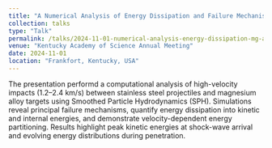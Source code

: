 ```yaml
---
title: "A Numerical Analysis of Energy Dissipation and Failure Mechanisms in Magnesium Alloys Subjected to High-Velocity Impact"
collection: talks
type: "Talk"
permalink: /talks/2024-11-01-numerical-analysis-energy-dissipation-mg-alloys
venue: "Kentucky Academy of Science Annual Meeting"
date: 2024-11-01
location: "Frankfort, Kentucky, USA"
---
```


The presentation performd a computational analysis of high-velocity impacts (1.2–2.4 km/s) between stainless steel projectiles and magnesium alloy targets using Smoothed Particle Hydrodynamics (SPH). Simulations reveal principal failure mechanisms, quantify energy dissipation into kinetic and internal energies, and demonstrate velocity-dependent energy partitioning. Results highlight peak kinetic energies at shock-wave arrival and evolving energy distributions during penetration.
